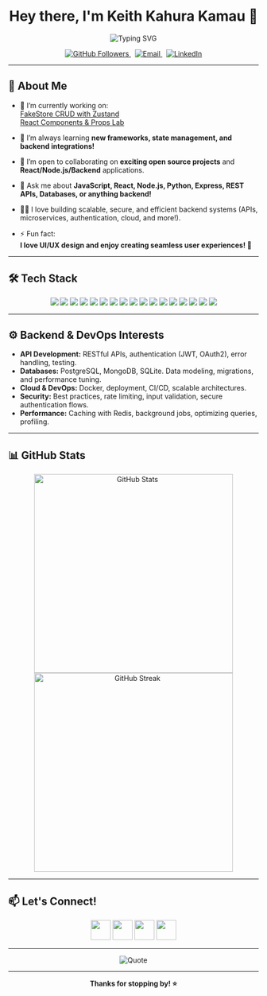 <!--
  Hi there! 👋
  Welcome to my GitHub profile README. This is a dynamic, visually engaging introduction to who I am, what I love, and what I do!
-->

<h1 align="center">Hey there, I'm Keith Kahura Kamau 👋</h1>

<p align="center">
  <img src="https://readme-typing-svg.demolab.com?font=Fira+Code&duration=2500&pause=1000&color=00FFB9&center=true&vCenter=true&width=435&lines=Full+Stack+Developer;React+%7C+Node.js+%7C+Python;Backend+%26+API+Enthusiast;Always+Learning+%F0%9F%92%A1" alt="Typing SVG" />
</p>

<p align="center">
  <a href="https://github.com/keithkahurakamau">
    <img src="https://img.shields.io/github/followers/keithkahurakamau?label=Follow&style=social" alt="GitHub Followers" />
  </a>
  &nbsp;
  <a href="mailto:keithkahurakamau@gmail.com">
    <img src="https://img.shields.io/badge/Email-D14836?style=flat&logo=gmail&logoColor=white" alt="Email" />
  </a>
  &nbsp;
  <a href="https://www.linkedin.com/in/keithkahurakamau/">
    <img src="https://img.shields.io/badge/LinkedIn-blue?style=flat&logo=linkedin" alt="LinkedIn" />
  </a>
</p>

---

## 🚀 About Me

- 🔭 I’m currently working on:  
  <a href="https://github.com/keithkahurakamau/fakestore-zustand-crud">FakeStore CRUD with Zustand</a>  
  <a href="https://github.com/keithkahurakamau/components-props-lab">React Components & Props Lab</a>

- 🌱 I’m always learning **new frameworks, state management, and backend integrations!**

- 🤝 I’m open to collaborating on **exciting open source projects** and **React/Node.js/Backend** applications.

- 💬 Ask me about **JavaScript, React, Node.js, Python, Express, REST APIs, Databases, or anything backend!**

- 🧑‍💻 I love building scalable, secure, and efficient backend systems (APIs, microservices, authentication, cloud, and more!).

- ⚡ Fun fact:  
  <b>I love UI/UX design and enjoy creating seamless user experiences! 🎨</b>

---

## 🛠️ Tech Stack

<p align="center">
  <!-- Frontend -->
  <img src="https://img.shields.io/badge/React-20232A?style=for-the-badge&logo=react&logoColor=61DAFB" />
  <img src="https://img.shields.io/badge/JavaScript-F7DF1E?style=for-the-badge&logo=javascript&logoColor=black" />
  <img src="https://img.shields.io/badge/HTML5-E34F26?style=for-the-badge&logo=html5&logoColor=white" />
  <img src="https://img.shields.io/badge/CSS3-1572B6?style=for-the-badge&logo=css3&logoColor=white" />
  <img src="https://img.shields.io/badge/Styled--Components-DB7093?style=for-the-badge&logo=styled-components&logoColor=white" />
  <img src="https://img.shields.io/badge/Zustand-181717?style=for-the-badge&logo=zustand&logoColor=white" />

  <!-- Backend -->
  <img src="https://img.shields.io/badge/Node.js-339933?style=for-the-badge&logo=node-dot-js&logoColor=white" />
  <img src="https://img.shields.io/badge/Express.js-404D59?style=for-the-badge" />
  <img src="https://img.shields.io/badge/Python-3776AB?style=for-the-badge&logo=python&logoColor=white" />
  <img src="https://img.shields.io/badge/FastAPI-009688?style=for-the-badge&logo=fastapi&logoColor=white" />
  <img src="https://img.shields.io/badge/PostgreSQL-316192?style=for-the-badge&logo=postgresql&logoColor=white" />
  <img src="https://img.shields.io/badge/MongoDB-4EA94B?style=for-the-badge&logo=mongodb&logoColor=white" />
  <img src="https://img.shields.io/badge/Docker-2496ED?style=for-the-badge&logo=docker&logoColor=white" />
  <img src="https://img.shields.io/badge/Redis-DC382D?style=for-the-badge&logo=redis&logoColor=white" />
  <img src="https://img.shields.io/badge/JWT-000000?style=for-the-badge&logo=jsonwebtokens&logoColor=white" />
  <img src="https://img.shields.io/badge/REST%20API-02569B?style=for-the-badge&logo=api&logoColor=white" />

  <!-- Tools -->
  <img src="https://img.shields.io/badge/Git-F05032?style=for-the-badge&logo=git&logoColor=white" />
</p>

---

## ⚙️ Backend & DevOps Interests

- **API Development:** RESTful APIs, authentication (JWT, OAuth2), error handling, testing.
- **Databases:** PostgreSQL, MongoDB, SQLite. Data modeling, migrations, and performance tuning.
- **Cloud & DevOps:** Docker, deployment, CI/CD, scalable architectures.
- **Security:** Best practices, rate limiting, input validation, secure authentication flows.
- **Performance:** Caching with Redis, background jobs, optimizing queries, profiling.

---

## 📊 GitHub Stats

<p align="center">
  <img src="https://github-readme-stats.vercel.app/api?username=keithkahurakamau&show_icons=true&theme=radical" alt="GitHub Stats" width="400"/>
  <img src="https://github-readme-streak-stats.herokuapp.com?user=keithkahurakamau&theme=radical&date_format=M%20j%5B%2C%20Y%5D" alt="GitHub Streak" width="400"/>
</p>

---

## 📫 Let's Connect!

<p align="center">
  <a href="mailto:keithkahura@gmail.com"><img src="https://img.icons8.com/fluency/48/000000/gmail-new.png" width="40"/></a>
  <a href="https://www.linkedin.com/in/keithkahurakamau/"><img src="https://img.icons8.com/color/48/000000/linkedin.png" width="40"/></a>
  <a href="https://twitter.com/keithkahura"><img src="https://img.icons8.com/color/48/000000/twitter--v1.png" width="40"/></a>
  <a href="https://github.com/keithkahurakamau"><img src="https://img.icons8.com/ios-glyphs/48/000000/github.png" width="40"/></a>
</p>

---

<p align="center">
  <img src="https://quotes-github-readme.vercel.app/api?type=horizontal&theme=radical" alt="Quote" />
</p>

---

<p align="center">
  <b>Thanks for stopping by! ⭐️</b>
</p>
